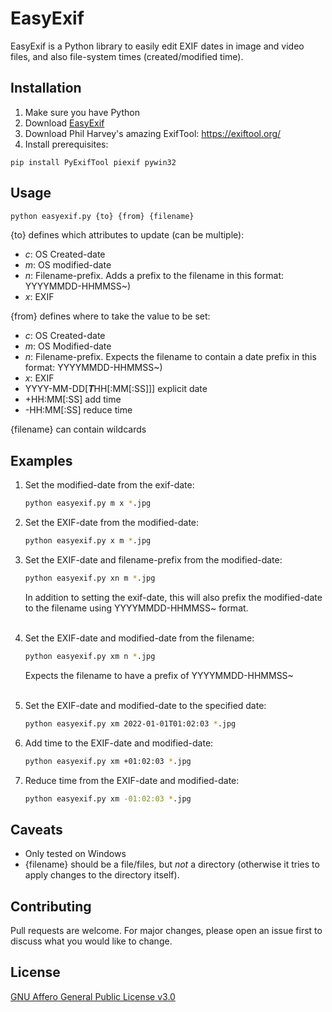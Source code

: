 # EasyExif

EasyExif is a Python library to easily edit EXIF dates in image and video files, and also file-system times (created/modified time).

## Installation
1. Make sure you have Python
1. Download [EasyExif](https://github.com/NadavK/easyexif/blob/main/easyexif.py)
1. Download Phil Harvey's amazing ExifTool: https://exiftool.org/
1. Install prerequisites:
```
pip install PyExifTool piexif pywin32
```

## Usage

```bash
python easyexif.py {to} {from} {filename}
```
{to} defines which attributes to update (can be multiple):
* <i>c</i>: OS Created-date
* <i>m</i>: OS modified-date
* <i>n</i>: Filename-prefix. Adds a prefix to the filename in this format: YYYYMMDD-HHMMSS~)
* <i>x</i>: EXIF

{from} defines where to take the value to be set:
* <i>c</i>: OS Created-date
* <i>m</i>: OS Modified-date
* <i>n</i>: Filename-prefix. Expects the filename to contain a date prefix in this format: YYYYMMDD-HHMMSS~)
* <i>x</i>: EXIF
* YYYY-MM-DD[<b><i>T</b></i>HH[:MM[:SS]]] explicit date
* +HH:MM[:SS] add time 
* -HH:MM[:SS] reduce time

{filename} can contain wildcards

## Examples
1. Set the modified-date from the exif-date:
    ```bash
    python easyexif.py m x *.jpg
    ```

1. Set the EXIF-date from the modified-date:
    ```bash
    python easyexif.py x m *.jpg

1. Set the EXIF-date and filename-prefix from the modified-date:
    ```bash
    python easyexif.py xn m *.jpg
    ```
    In addition to setting the exif-date, this will also prefix the modified-date to the filename using YYYYMMDD-HHMMSS~ format.<BR><BR>

1. Set the EXIF-date and modified-date from the filename:
    ```bash
    python easyexif.py xm n *.jpg
    ```
    Expects the filename to have a prefix of YYYYMMDD-HHMMSS~<BR><BR>

1. Set the EXIF-date and modified-date to the specified date:
    ```bash
    python easyexif.py xm 2022-01-01T01:02:03 *.jpg
    ```

1. Add time to the EXIF-date and modified-date:
    ```bash
    python easyexif.py xm +01:02:03 *.jpg

1. Reduce time from the EXIF-date and modified-date:
    ```bash
    python easyexif.py xm -01:02:03 *.jpg
    ```

## Caveats
* Only tested on Windows
* {filename} should be a file/files, but <i>not</i> a directory (otherwise it tries to apply changes to the directory itself).

## Contributing
Pull requests are welcome. For major changes, please open an issue first to discuss what you would like to change.

## License
[GNU Affero General Public License v3.0](https://github.com/NadavK/easyexif/blob/main/LICENSE)
